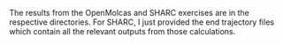 The results from the OpenMolcas and SHARC exercises are in the respective directories. For SHARC, I just provided the end trajectory files which contain all the relevant outputs from those calculations.
